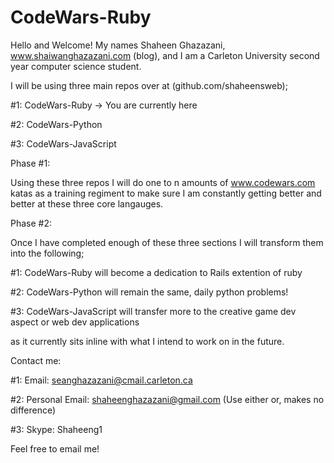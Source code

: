 # CodeWars-Ruby
Hello and Welcome! 
My names Shaheen Ghazazani, www.shaiwanghazazani.com (blog), and I am a Carleton University second year computer science student. 

I will be using three main repos over at (github.com/shaheensweb);


  #1: CodeWars-Ruby -> You are currently here
  
  
  #2: CodeWars-Python 
  
  
  #3: CodeWars-JavaScript

Phase #1:


Using these three repos I will do one to n amounts of www.codewars.com katas as a training regiment to make sure I 
am constantly getting better and better at these three core langauges. 

Phase #2: 


Once I have completed enough of these three sections I will transform them into the following;


  #1: CodeWars-Ruby will become a dedication to Rails extention of ruby


  #2: CodeWars-Python will remain the same, daily python problems!


  #3: CodeWars-JavaScript will transfer more to the creative game dev aspect or web dev applications


  as it currently sits inline with what I intend to work on in the future. 
  

Contact me:


  #1: Email: seanghazazani@cmail.carleton.ca


  #2: Personal Email: shaheenghazazani@gmail.com  (Use either or, makes no difference)

  #3: Skype: Shaheeng1

Feel free to email me!
